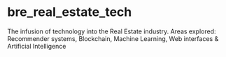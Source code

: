 # bre_real_estate_tech
The infusion of technology into the Real Estate industry. Areas explored: Recommender systems, Blockchain, Machine Learning, Web interfaces &amp; Artificial Intelligence
